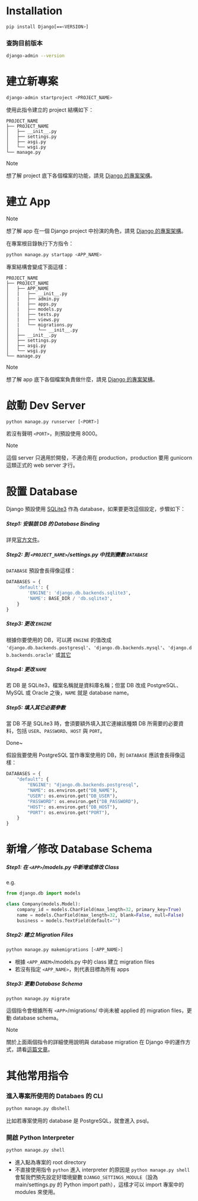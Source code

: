# Installation

```sh
pip install Django[==<VERSION>]
```

### 查詢目前版本

```bash
django-admin --version
```

# 建立新專案

```sh
django-admin startproject <PROJECT_NAME>
```

使用此指令建立的 project 結構如下：

```plaintext
PROJECT_NAME
├── PROJECT_NAME
│   ├── __init__.py
│   ├── settings.py
│   ├── asgi.py
│   └── wsgi.py
└── manage.py
```

> [!Note]
> 想了解 project 底下各個檔案的功能，請見 [Django 的專案架構](</Web Development/Backend Frameworks/Django (Python)/2 - Django 的專案架構.md#Project 底下各個檔案的角色>)。

# 建立 App

> [!Note]
> 想了解 app 在一個 Django project 中扮演的角色，請見 [Django 的專案架構](</Web Development/Backend Frameworks/Django (Python)/2 - Django 的專案架構.md#Apps (Components)>)。

在專案根目錄執行下方指令：

```sh
python manage.py startapp <APP_NAME>
```

專案結構會變成下面這樣：

```plaintext
PROJECT_NAME
├── PROJECT_NAME
│   ├── APP_NAME
│   |   ├── __init__.py
│   |   ├── admin.py
│   |   ├── apps.py
│   |   ├── models.py
│   |   ├── tests.py
│   |   ├── views.py
│   |   └── migrations.py
│   |       └── __init__.py
│   ├── __init__.py
│   ├── settings.py
│   ├── asgi.py
│   └── wsgi.py
└── manage.py
```

> [!Note]
> 想了解 app 底下各個檔案負責做什麼，請見 [Django 的專案架構](</Web Development/Backend Frameworks/Django (Python)/2 - Django 的專案架構.md#App (component) 底下各個檔案的角色>)。

# 啟動 Dev Server

```sh
python manage.py runserver [<PORT>]
```

若沒有聲明 `<PORT>`，則預設使用 8000。

> [!Note]
> 這個 server 只適用於開發，不適合用在 production，production 要用 gunicorn 這類正式的 web server 才行。

# 設置 Database

Django 預設使用 [SQLite3](</Database/0 - Introduction.md#SQLite3>) 作為 database，如果要更改這個設定，步驟如下：

##### Step1: 安裝該 DB 的 Database Binding

詳見[官方文件](https://docs.djangoproject.com/en/5.0/topics/install/#get-your-database-running)。

##### Step2: 到 `<PROJECT_NAME>`/settings.py 中找到變數 `DATABASE`

`DATABASE` 預設會長得像這樣：

```Python
DATABASES = {
    'default': {
        'ENGINE': 'django.db.backends.sqlite3',
        'NAME': BASE_DIR / 'db.sqlite3',
    }
}
```

##### Step3: 更改 `ENGINE`

根據你要使用的 DB，可以將 `ENGINE` 的值改成 `'django.db.backends.postgresql'`、`'django.db.backends.mysql'`、`'django.db.backends.oracle'` 或[其它](https://docs.djangoproject.com/en/5.0/ref/databases/#third-party-notes)

##### Step4: 更改 `NAME`

若 DB 是 SQLite3，檔案名稱就是資料庫名稱；但當 DB 改成 PostgreSQL、MySQL 或 Oracle 之後，`NAME` 就是 database name。

##### Step5: 填入其它必要參數

當 DB 不是 SQLite3 時，會須要額外填入其它連線該種類 DB 所需要的必要資料，包括 `USER`、`PASSWORD`、`HOST` 與 `PORT`。

Done~

假設我要使用 PostgreSQL 當作專案使用的 DB，則 `DATABASE` 應該會長得像這樣：

```Python
DATABASES = {
    "default": {
        "ENGINE": "django.db.backends.postgresql",
        "NAME": os.environ.get("DB_NAME"),
        "USER": os.environ.get("DB_USER"),
        "PASSWORD": os.environ.get("DB_PASSWORD"),
        "HOST": os.environ.get("DB_HOST"),
        "PORT": os.environ.get("PORT"),
    }
}
```

# 新增／修改 Database Schema

##### Step1: 在 `<APP>`/models.py 中新增或修改 Class

e.g.

```Python
from django.db import models

class Company(models.Model):
    company_id = models.CharField(max_length=32, primary_key=True)
    name = models.CharField(max_length=32, blank=False, null=False)
    business = models.TextField(default="")
```

##### Step2: 建立 Migration Files

```sh
python manage.py makemigrations [<APP_NAME>]
```

- 根據 `<APP_ANEM>`/models.py 中的 class 建立 migration files
- 若沒有指定 `<APP_NAME>`，則代表目標為所有 apps

##### Step3: 更動 Database Schema

```bash
python manage.py migrate
```

這個指令會根據所有 `<APP>`/migrations/ 中尚未被 applied 的 migration files，更動 database schema。

>[!Note]
>關於上面兩個指令的詳細使用說明與 database migration 在 Django 中的運作方式，請看[這篇文章](</Web Development/Backend Frameworks/Django (Python)/3 - Database Migration History Management.md>)。

# 其他常用指令

### 進入專案所使用的 Databaes 的 CLI

```bash
python manage.py dbshell
```

比如若專案使用的 database 是 PostgreSQL，就會進入 psql。

### 開啟 Python Interpreter

```bash
python manage.py shell
```

- 進入點為專案的 root directory
- 不直接使用指令 `python` 進入 interpreter 的原因是 `python manage.py shell` 會幫我們預先設定好環境變數 `DJANGO_SETTINGS_MODULE`（設為 main/settings.py 的 Python import path），這樣才可以 import 專案中的 modules 來使用。
